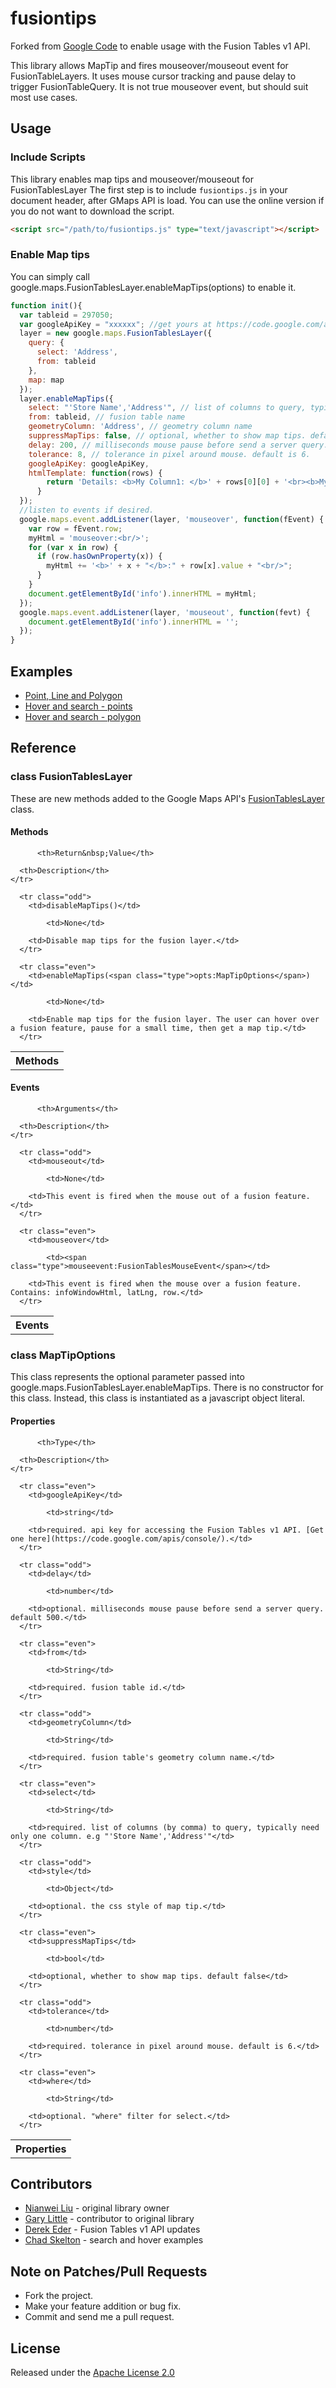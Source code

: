 # fusiontips

Forked from [Google Code](http://code.google.com/p/gmaps-utility-gis/source/browse/trunk/fusiontips/src/fusiontips.js) to enable usage with the Fusion Tables v1 API.

This library allows MapTip and fires mouseover/mouseout event for FusionTableLayers. It uses mouse cursor tracking and pause delay to trigger FusionTableQuery. It is not true mouseover event, but should suit most use cases.

## Usage

### Include Scripts
This library enables map tips and mouseover/mouseout for FusionTablesLayer
The first step is to include `fusiontips.js` in your document header, after GMaps API is load. You can use the online version if you do not want to download the script.

```html
<script src="/path/to/fusiontips.js" type="text/javascript"></script>
```

### Enable Map tips
You can simply call google.maps.FusionTablesLayer.enableMapTips(options) to enable it.

```javascript
function init(){
  var tableid = 297050;
  var googleApiKey = "xxxxxx"; //get yours at https://code.google.com/apis/console/
  layer = new google.maps.FusionTablesLayer({
    query: {
      select: 'Address',
      from: tableid
    },
    map: map
  });
  layer.enableMapTips({
    select: "'Store Name','Address'", // list of columns to query, typially need only one column.
    from: tableid, // fusion table name
    geometryColumn: 'Address', // geometry column name
    suppressMapTips: false, // optional, whether to show map tips. default false
    delay: 200, // milliseconds mouse pause before send a server query. default 300.
    tolerance: 8, // tolerance in pixel around mouse. default is 6.
    googleApiKey: googleApiKey,
    htmlTemplate: function(rows) {
        return 'Details: <b>My Column1: </b>' + rows[0][0] + '<br><b>My Column2: </b>'+rows[0][1];
      } 
  });
  //listen to events if desired.
  google.maps.event.addListener(layer, 'mouseover', function(fEvent) {
    var row = fEvent.row;
    myHtml = 'mouseover:<br/>';
    for (var x in row) {
      if (row.hasOwnProperty(x)) {
        myHtml += '<b>' + x + "</b>:" + row[x].value + "<br/>";
      }
    }
    document.getElementById('info').innerHTML = myHtml;
  });
  google.maps.event.addListener(layer, 'mouseout', function(fevt) {
    document.getElementById('info').innerHTML = '';
  });
}
```

## Examples

* [Point, Line and Polygon](http://derekeder.github.io/fusiontips/examples/point-line-polygon/fusiontips.html)
* [Hover and search - points](http://derekeder.github.io/fusiontips/examples/search-and-hover/points-hover-add-search.html)
* [Hover and search - polygon](http://derekeder.github.io/fusiontips/examples/search-and-hover/polygon-hover-add-search.html)

## Reference

### <a name="google.maps.FusionTablesLayer"></a>class FusionTablesLayer

These are new methods added to the Google Maps API's
[FusionTablesLayer](http://code.google.com/apis/maps/documentation/javascript/reference.html#FusionTablesLayer)
class.

#### Methods
<table summary="class FusionTablesLayer - Methods" >

  <tbody>
    <tr>
      <th>Methods</th>

          <th>Return&nbsp;Value</th>

      <th>Description</th>
    </tr>

      <tr class="odd">
        <td>disableMapTips()</td>

            <td>None</td>

        <td>Disable map tips for the fusion layer.</td>
      </tr>

      <tr class="even">
        <td>enableMapTips(<span class="type">opts:MapTipOptions</span>)</td>

            <td>None</td>

        <td>Enable map tips for the fusion layer. The user can hover over a fusion feature, pause for a small time, then get a map tip.</td>
      </tr>

  </tbody>
</table>

#### Events

<table summary="class FusionTablesLayer - Events" >
  <tbody>
    <tr>
      <th>Events</th>

          <th>Arguments</th>

      <th>Description</th>
    </tr>

      <tr class="odd">
        <td>mouseout</td>

            <td>None</td>

        <td>This event is fired when the mouse out of a fusion feature.</td>
      </tr>

      <tr class="even">
        <td>mouseover</td>

            <td><span class="type">mouseevent:FusionTablesMouseEvent</span></td>

        <td>This event is fired when the mouse over a fusion feature. Contains: infoWindowHtml, latLng, row.</td>
      </tr>

  </tbody>
</table>

### <a name="MapTipOptions"></a>class MapTipOptions

This class represents the optional parameter passed into google.maps.FusionTablesLayer.enableMapTips.  There is no constructor for this class.  Instead, this class is instantiated as a javascript object literal.

#### Properties
<table summary="class MapTipOptions - Properties" >

  <tbody>
    <tr>
      <th>Properties</th>

          <th>Type</th>

      <th>Description</th>
    </tr>

      <tr class="even">
        <td>googleApiKey</td>

            <td>string</td>

        <td>required. api key for accessing the Fusion Tables v1 API. [Get one here](https://code.google.com/apis/console/).</td>
      </tr>

      <tr class="odd">
        <td>delay</td>

            <td>number</td>

        <td>optional. milliseconds mouse pause before send a server query. default 500.</td>
      </tr>

      <tr class="even">
        <td>from</td>

            <td>String</td>

        <td>required. fusion table id.</td>
      </tr>

      <tr class="odd">
        <td>geometryColumn</td>

            <td>String</td>

        <td>required. fusion table's geometry column name.</td>
      </tr>

      <tr class="even">
        <td>select</td>

            <td>String</td>

        <td>required. list of columns (by comma) to query, typically need only one column. e.g "'Store Name','Address'"</td>
      </tr>

      <tr class="odd">
        <td>style</td>

            <td>Object</td>

        <td>optional. the css style of map tip.</td>
      </tr>

      <tr class="even">
        <td>suppressMapTips</td>

            <td>bool</td>

        <td>optional, whether to show map tips. default false</td>
      </tr>

      <tr class="odd">
        <td>tolerance</td>

            <td>number</td>

        <td>required. tolerance in pixel around mouse. default is 6.</td>
      </tr>

      <tr class="even">
        <td>where</td>

            <td>String</td>

        <td>optional. "where" filter for select.</td>
      </tr>

  </tbody>
</table>

## Contributors 

* [Nianwei Liu](http://code.google.com/u/104139885275196935151/) - original library owner
* [Gary Little](http://code.google.com/u/117613638752768553824/) - contributor to original library
* [Derek Eder](https://github.com/derekeder) - Fusion Tables v1 API updates
* [Chad Skelton](https://github.com/chadskelton) - search and hover examples

## Note on Patches/Pull Requests
 
* Fork the project.
* Make your feature addition or bug fix.
* Commit and send me a pull request.

## License

Released under the [Apache License 2.0](http://www.apache.org/licenses/LICENSE-2.0)
